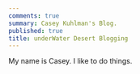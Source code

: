 ```yaml
---
comments: true
summary: Casey Kuhlman's Blog. 
published: true
title: underWater Desert Blogging
---
```


My name is Casey. I like to do things.